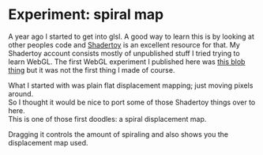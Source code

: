 <!--
  date: 2017-01-14
  modified: 2017-01-24
  slug: experiment-spiralmap
  type: post
  categories: code, GLSL
  tags: WebGL, shader
  description: The first WebGL shader I published was 3D Perlin noise dripping from the ceiling. But one of the first WebGL shaders I made was a simple displacement map.
  related: experiment-*
-->

# Experiment: spiral map

<p>A year ago I started to get into glsl. A good way to learn this is by looking at other peoples code and <a href="http://shadertoy.com" target="_blank">Shadertoy</a> is an excellent resource for that. My Shadertoy account consists mostly of unpublished stuff I tried trying to learn WebGL. The first WebGL experiment I published here was <a href="/experiment-blob">this blob thing</a> but it was not the first thing I made of course.</p>
<p>What I started with was plain flat displacement mapping; just moving pixels around.<br />
So I thought it would be nice to port some of those Shadertoy things over to here.<br />
This is one of those first doodles: a spiral displacement map.</p>
<p>Dragging it controls the amount of spiraling and also shows you the displacement map used.</p>
<pre><code data-language="glsl" data-src="/static/glsl/spiralmap.glsl"></code></pre>
